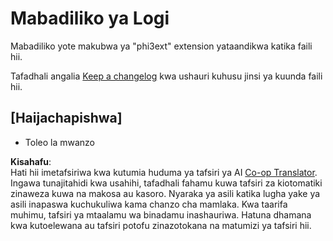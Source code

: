 <!--
CO_OP_TRANSLATOR_METADATA:
{
  "original_hash": "dbb0b6218ce5f9cf0ede8f4201f6ad58",
  "translation_date": "2025-05-09T05:01:22+00:00",
  "source_file": "code/07.Lab/01/Apple/phi3ext/CHANGELOG.md",
  "language_code": "sw"
}
-->
# Mabadiliko ya Logi

Mabadiliko yote makubwa ya "phi3ext" extension yataandikwa katika faili hii.

Tafadhali angalia [Keep a changelog](http://keepachangelog.com/) kwa ushauri kuhusu jinsi ya kuunda faili hii.

## [Haijachapishwa]

- Toleo la mwanzo

**Kisahafu**:  
Hati hii imetafsiriwa kwa kutumia huduma ya tafsiri ya AI [Co-op Translator](https://github.com/Azure/co-op-translator). Ingawa tunajitahidi kwa usahihi, tafadhali fahamu kuwa tafsiri za kiotomatiki zinaweza kuwa na makosa au kasoro. Nyaraka ya asili katika lugha yake ya asili inapaswa kuchukuliwa kama chanzo cha mamlaka. Kwa taarifa muhimu, tafsiri ya mtaalamu wa binadamu inashauriwa. Hatuna dhamana kwa kutoelewana au tafsiri potofu zinazotokana na matumizi ya tafsiri hii.